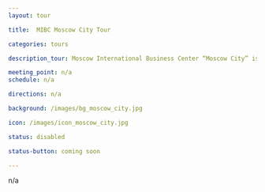 ```yaml
---
layout: tour

title:  MIBC Moscow City Tour

categories: tours

description_tour: Moscow International Business Center “Moscow City” is a commercial district. MIBC includes 6 skyscrapers with maximum height of 300 meters or more.

meeting_point: n/a
schedule: n/a

directions: n/a

background: /images/bg_moscow_city.jpg

icon: /images/icon_moscow_city.jpg

status: disabled

status-button: coming soon

---
```

n/a